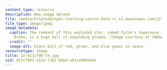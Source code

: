 ```yaml
---
content_type: resource
description: New image Upload
file: /media/https%3A/open-learning-course-data-rc.s3.amazonaws.com/22-611j-introduction-to-plasma-physics-i-fall-2006/017cf663d12e71628deda81ca94044da_22-611jf06-th.jpg
file_type: image/jpeg
image_metadata:
  caption: The remnant of this exploded star, named Tycho's Supernova after Tycho
    Brahe, is a huge ball of expanding plasma. (Image courtesy of [NASA](http://www.nasa.gov/).)
  credit: ''
  image-alt: Giant ball of red, green, and blue gases in space.
resourcetype: Image
title: 22-611jf06-th.jpg
uid: 017cf663-d12e-7162-8ded-a81ca94044da
---
```

